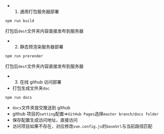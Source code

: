 - 1. 通用打包服务器部署

```bash
npm run build
```

打包后`dest`文件夹内容直接发布到服务器

- 2. 静态预渲染服务器部署

```bash
npm run prerender
```

打包后`dest`文件夹内容直接发布到服务器

- 3. 在线 github 访问部署
- 打包生成文件夹`doc`

```bash
npm run docs
```

- `docs`文件夹提交推送到 github
- github 项目的`setting`配置=>`GitHub Pages`选择`master branch/docs folder`
- 保存配置生成访问地址，直接访问
- 访问项目如果不存在，对应修改`vue.config.js`的`baseUrl`与当前路径匹配
